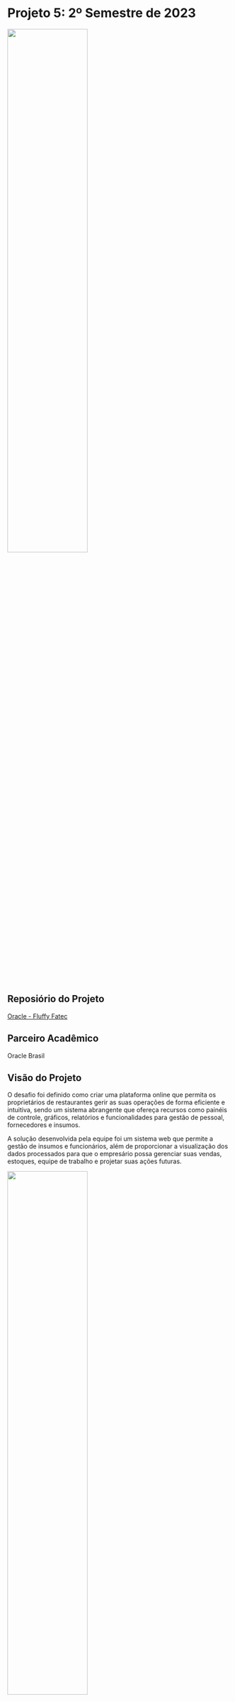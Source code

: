 # Projeto 5: 2º Semestre de 2023 

<img src="https://github.com/Fluffy-Fatec/Projeto-Integrador-Oracle/blob/main/Documentacao/Team/imgOracleFatec_1.jpg" width="60%" height="55%">


## Reposiório do Projeto

[Oracle - Fluffy Fatec](https://github.com/Fluffy-Fatec/Projeto-Integrador-Oracle)


## Parceiro Acadêmico

Oracle Brasil


## Visão do Projeto

O desafio foi definido como criar uma plataforma online que permita os proprietários de restaurantes gerir as suas operações de forma eficiente e intuitiva, sendo um sistema abrangente que ofereça recursos como painéis de controle, gráficos, relatórios e funcionalidades para gestão de pessoal, fornecedores e insumos.

A solução desenvolvida pela equipe foi um sistema web que permite a gestão de insumos e funcionários, além de proporcionar a visualização dos dados processados para que o empresário possa gerenciar suas vendas, estoques, equipe de trabalho e projetar suas ações futuras.

<img src="./Midia/oracle_aplicacao.gif" width="60%" height="55%">


## Tecnologias Adotadas na Solução

### Java - Spring Boot

A linguagem Java foi utilizada em praticamente todo o back-end da aplicação. Junto com o framework Spring Boot, foram desenvolvidas, com a linguagem, diversas funcionalidades da aplicação, como a configuração da lógica para a utilização dos dados armazenados no banco de dados, o desenvolvimento de toda a API do sistema para que os dados possam ser consumidos pelo front-end, as funções de CRUD (Create, Read, Update, Delete) do usúario, e a segurança da aplicação via token.  

Para saber mais, acesse: [Java](https://www.java.com)

### Vue.js

O framework Vue.js, derivado da linguagem JavaScript foi utilizado em grande parte do front-end da aplicação. Com ela foi efetuada a utilização dos dados enviados do back-end para o front-end, desenvolvendo diversas formas de visualização de dados para o usuário. Além de ser utilizada para deixar as telas da aplicação de forma dinâmica, fazendo com que elas sejam responsivas com as ações tomadas pelo usuário e os dados atuais do banco de dados.

Para saber mais, acesse: [Vue.js](https://vuejs.org)

### Oracle Autonomous Database

O Oracle Autonomous Database é um serviço de banco de dados de documentos em nuvem que foi utilizado para o armazenamento dos dados da aplicação. Com ele, foram feitas as criações de tabelas, views e triggers, e era feito o gerenciamento dos dados.

Para saber mais, acesse: [Oracle Autonomous Database](https://www.oracle.com/autonomous-database/)


## Contribuições Pessoais

Durante o projeto, tive a oportunidade de atuar na posição de Scrum Master (Metodologia Scrum) da equipe. Fui responsável pela liderança do time, pude gerenciar as atividades a se fazerem durante as sprints, desenvolvi a documentação do projeto, automatizei processos de versionamento de código, e também atuei como um facilitador, auxiliando a buscar soluções em dificuldades encontradas no desenvolvimento, como também na organização de reuniões entre os membros para direcionamento das atividades, resolução de conflitos e outros motivos.

No período do projeto, para efetuar essas ações, utilizei as ferramentas:

### GitHub

O GitHub é uma plataforma de hospedagem de código-fonte que utiliza o sistema de controle de versão Git. Ele permite que os desenvolvedores armazenem, compartilhem e colaborem em projetos de software por meio de repositórios, facilitando o gerenciamento e a distribuição de código.

Dentro da plataforma, fiz a conexão entre os repositórios de código-fonte do projeto com o quadro de tarefas da equipe de desenvolvimento (Jira Software). Então, todo commit deveria possuir o código da tarefa (Ex: FA-10), sendo assim, torna possível verificar a qual tarefa cada commit feito no projeto se refere.

### Jira Software (Atlassian)

O Jira Software, da Atlassian, é uma ferramenta popular para gerenciamento de projetos ágeis, como Kanban e Scrum. Com ele, equipes podem criar quadros Kanban para visualizar e gerenciar o fluxo de trabalho, e utilizar recursos como quadros Scrum para planejamento de sprint, acompanhamento de tarefas e colaboração eficiente.

No Jira, foi utilizada a função de quadro Kanban para a gestão de tarefas das sprint da equipe de desenvolvimento do projeto. Cada integrante possui suas respectivas tarefas e, ao acessá-las, é possível verificar tanto os commits que foram feitos com o código da tarefa que se encontram no GitHub, como também o requisito funcional que essa tarefa se refere (Confluence).

### Confluence (Atlassian)

O Confluence, desenvolvido pela Atlassian, é uma plataforma de colaboração que permite às equipes criar, compartilhar e colaborar em documentos, páginas wiki e outros conteúdos. Ele é projetado para facilitar a comunicação e o trabalho em equipe, oferecendo recursos como edição colaborativa em tempo real, organização intuitiva de informações e integração com outras ferramentas da Atlassian, como Jira.

Com o Confluence, foi desenvolvida a documentação de requisitos do projeto. Dentro dele, é possível verificar todos requisitos que o mesmo possui e, em cada requisito, é possível visualizar cada tarefa (Jira) que foi desenvolvida para entregar esse requisito.


## Aprendizados Efetivos

<h3 align="center"> Hard Skills </h3>

<table align="center">
    <tr>
      <th width="300px">Tecnologia/Metodologia</th>
      <th width="300px">Classificação</th>
    </tr>
    <tr>
      <td>Java</td>
      <td>Sei fazer com Ajuda</td>
    </tr>
    <tr>
      <td>Spring Boot</td>
      <td>Sei fazer com Ajuda</td>
    </tr>
    <tr>
      <td>Vue.js</td>
      <td>Entendi</td>
    </tr>
    <tr>
      <td>HTML</td>
      <td>Sei fazer com Ajuda</td>
    </tr>
    <tr>
      <td>CSS</td>
      <td>Sei fazer com Ajuda</td>
    </tr>
    <tr>
      <td>Oracle Autonomous Database</td>
      <td>Entendi</td>
    </tr>
    <tr>
      <td>Jira Software</td>
      <td>Sei fazer com Ajuda</td>
    </tr>
    <tr>
      <td>Confluence</td>
      <td>Sei fazer com Ajuda</td>
    </tr>
    <tr>
      <td>GIT</td>
      <td>Sei fazer com Ajuda</td>
    </tr>
</table>

<h3 align="center"> Soft Skills </h3>

<table align="center">
    <tr>
      <th width="300px">Habilidade</th>
      <th width="300px">Descrição</th>
    </tr>
    <tr>
      <td>Organização</td>
      <td>Precisei me organizar e planejar para poder ser eficaz no desenvolvimento do projeto</td>
    </tr>
    <tr>
      <td>Comunicação</td>
      <td>Precisei me comunicar com a equipe sobre situações e status de tarefas</td>
    </tr>
    <tr>
      <td>Resolução de Problemas</td>
      <td>Precisei entender e buscar formas de resolver problemas encontrados durante o projeto</td>
    </tr>
    <tr>
      <td>Trabalho em Equipe</td>
      <td>Precisei entender e adaptar a forma de trabalho para colaborar com a equipe no desenvolimento do projeto</td>
    </tr>
    <tr>
      <td>Proatividade</td>
      <td>Precisei tomar atitudes para conseguir concluir o desenvolvimento do projeto</td>
    </tr>
</table>
